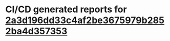 # CI/CD generated reports for [2a3d196dd33c4af2be3675979b2852ba4d357353](https://github.com/hydephp/develop/commit/2a3d196dd33c4af2be3675979b2852ba4d357353)
